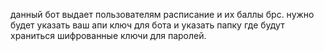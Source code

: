 данный бот выдает пользователям расписание и их баллы брс. нужно будет указать ваш апи ключ для бота и указать папку где будут храниться шифрованные ключи для паролей.
